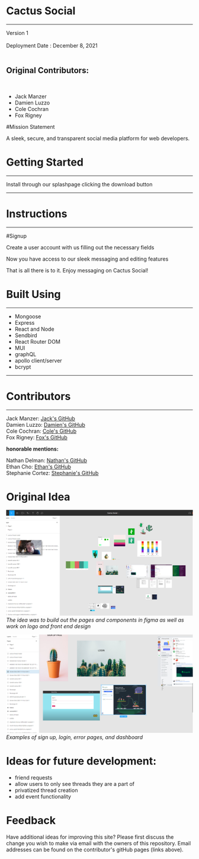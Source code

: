 # Cactus Social
---

<!-- link to deployed app -->
Version 1  
<br>
Deployment Date : December 8, 2021  
<br>

## Original Contributors:
<br> 

- Jack Manzer
- Damien Luzzo
- Cole Cochran
- Fox Rigney


#Mission Statement

A sleek, secure, and transparent social media platform for web developers.

# Getting Started
---

Install through our splashpage clicking the download button
<!-- video of splashpage -->
---

# Instructions
---
#Signup

Create a user account with us filling out the necessary fields

<!-- image of usercreation button and usercreation page -->

Now you have access to our sleek messaging and editing features 

<!-- gif of sending or editing a message -->

That is all there is to it. Enjoy messaging on Cactus Social!

# Built Using
---

- Mongoose 
- Express 
- React and Node 
- Sendbird 
- React Router DOM
- MUI
- graphQL
- apollo client/server
- bcrypt

---
# Contributors
---

Jack Manzer: [Jack's GitHub](https://github.com/jackmanzer) <br>
Damien Luzzo: [Damien's GitHub](https://github.com/damienluzzo33)<br>
Cole Cochran: [Cole's GitHub](https://github.com/cole-cochran)<br>
Fox Rigney: [Fox's GitHub](https://github.com/foxrigney)<br>

**honorable mentions:**
<br>

Nathan Delman: [Nathan's GitHub](https://github.com/Delmanat3)<br>
Ethan Cho: [Ethan's GitHub](https://github.com/echo1826)<br>
Stephanie Cortez: [Stephanie's GitHub](https://github.com/CortezStephanie)<br>



# Original Idea
<!-- figma 1 -->
![figma model large](figma_1.PNG)
*The idea was to build out the pages and components in figma as well as work on logo and front end design*
<!-- figma 2 -->
![figma model pages](figma_2.PNG)
*Examples of sign up, login, error pages, and dashboard*

# Ideas for future development:
- friend requests
- allow users to only see threads they are a part of 
- privatized thread creation
- add event functionality




# Feedback
Have additional ideas for improving this site? Please first discuss the change you wish to make via email with the owners of this repository. Email addresses can be found on the contributor's gitHub pages (links above).



